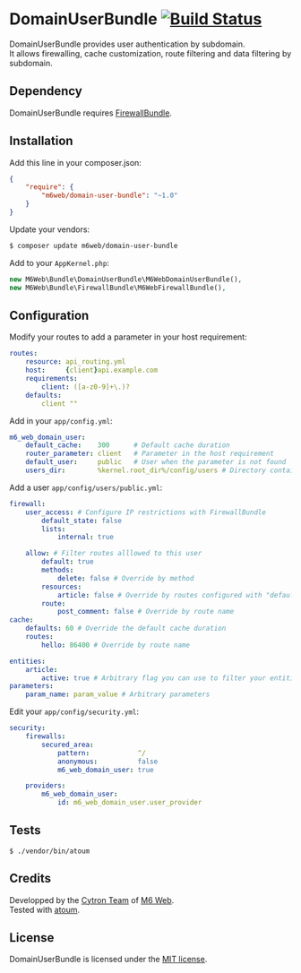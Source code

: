 # DomainUserBundle [![Build Status](https://secure.travis-ci.org/M6Web/DomainUserBundle.png?branch=master)](http://travis-ci.org/M6Web/DomainUserBundle)

DomainUserBundle provides user authentication by subdomain.  
It allows firewalling, cache customization, route filtering and data filtering by subdomain.

## Dependency

DomainUserBundle requires [FirewallBundle](https://github.com/m6web/FirewallBundle).

## Installation

Add this line in your composer.json:

```json
{
    "require": {
        "m6web/domain-user-bundle": "~1.0"
    }
}
```

Update your vendors:

```sh
$ composer update m6web/domain-user-bundle
```

Add to your `AppKernel.php`:

```php
new M6Web\Bundle\DomainUserBundle\M6WebDomainUserBundle(),
new M6Web\Bundle\FirewallBundle\M6WebFirewallBundle(),
```

## Configuration

Modify your routes to add a parameter in your host requirement:

```yaml
routes:
    resource: api_routing.yml
    host:     {client}api.example.com
    requirements:
        client: ([a-z0-9]+\.)?
    defaults:
        client ""
```

Add in your `app/config.yml`:

```yaml
m6_web_domain_user:
    default_cache:    300      # Default cache duration
    router_parameter: client   # Parameter in the host requirement
    default_user:     public   # User when the parameter is not found
    users_dir:        %kernel.root_dir%/config/users # Directory containing the user configs
```

Add a user `app/config/users/public.yml`:

```yaml
firewall:
    user_access: # Configure IP restrictions with FirewallBundle
        default_state: false
        lists:
            internal: true

    allow: # Filter routes alllowed to this user
        default: true
        methods:
            delete: false # Override by method
        resources:
            article: false # Override by routes configured with "defaults: {resource: article}"
        route:
            post_comment: false # Override by route name
cache:
    defaults: 60 # Override the default cache duration
    routes:
        hello: 86400 # Override by route name

entities:
    article:
        active: true # Arbitrary flag you can use to filter your entities in your repositories
parameters:
    param_name: param_value # Arbitrary parameters
```

Edit your `app/config/security.yml`:
```yaml
security:
    firewalls:
        secured_area:
            pattern:            ^/
            anonymous:          false
            m6_web_domain_user: true

    providers:
        m6_web_domain_user:
            id: m6_web_domain_user.user_provider
```

## Tests

```shell
$ ./vendor/bin/atoum
```

## Credits

Developped by the [Cytron Team](http://cytron.fr/) of [M6 Web](http://tech.m6web.fr/).  
Tested with [atoum](http://atoum.org).

## License

DomainUserBundle is licensed under the [MIT license](LICENSE).

